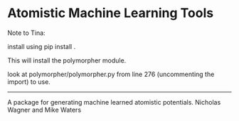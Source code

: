 # Atomistic Machine Learning Tools
Note to Tina:

install using
pip install .

This will install the polymorpher module.

look at polymorpher/polymorpher.py from line 276 (uncommenting the import) to use.

----
A package for generating machine learned atomistic potentials.
Nicholas Wagner and Mike Waters
